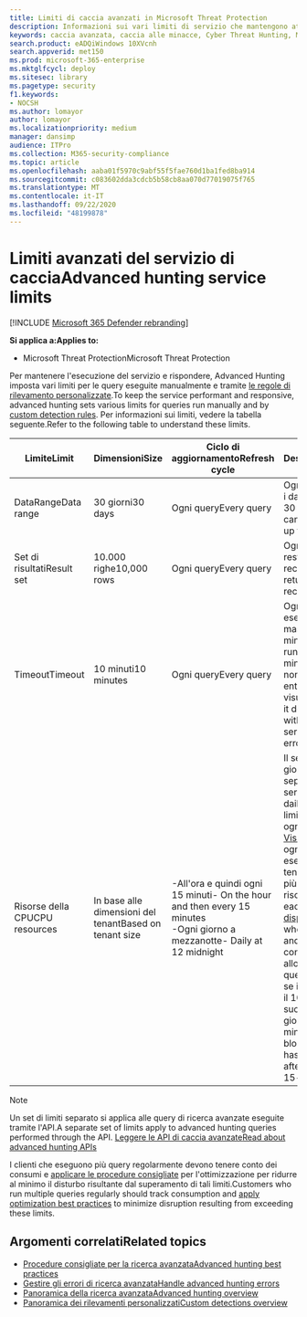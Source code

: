 ```yaml
---
title: Limiti di caccia avanzati in Microsoft Threat Protection
description: Informazioni sui vari limiti di servizio che mantengono attivo il servizio di caccia avanzato
keywords: caccia avanzata, caccia alle minacce, Cyber Threat Hunting, Microsoft Threat Protection, Microsoft 365, MTP, M365, Search, query, telemetria, schema, kusto, limite della CPU, limite di query, risorse, numero massimo di risultati
search.product: eADQiWindows 10XVcnh
search.appverid: met150
ms.prod: microsoft-365-enterprise
ms.mktglfcycl: deploy
ms.sitesec: library
ms.pagetype: security
f1.keywords:
- NOCSH
ms.author: lomayor
author: lomayor
ms.localizationpriority: medium
manager: dansimp
audience: ITPro
ms.collection: M365-security-compliance
ms.topic: article
ms.openlocfilehash: aaba01f5970c9abf55f5fae760d1ba1fed8ba914
ms.sourcegitcommit: c083602dda3cdcb5b58cb8aa070d77019075f765
ms.translationtype: MT
ms.contentlocale: it-IT
ms.lasthandoff: 09/22/2020
ms.locfileid: "48199878"
---
```

# <a name="advanced-hunting-service-limits"></a><span data-ttu-id="d1cee-104">Limiti avanzati del servizio di caccia</span><span class="sxs-lookup"><span data-stu-id="d1cee-104">Advanced hunting service limits</span></span>

[!INCLUDE [Microsoft 365 Defender rebranding](../includes/microsoft-defender.md)]


<span data-ttu-id="d1cee-105">**Si applica a:**</span><span class="sxs-lookup"><span data-stu-id="d1cee-105">**Applies to:**</span></span>
- <span data-ttu-id="d1cee-106">Microsoft Threat Protection</span><span class="sxs-lookup"><span data-stu-id="d1cee-106">Microsoft Threat Protection</span></span>

<span data-ttu-id="d1cee-107">Per mantenere l'esecuzione del servizio e rispondere, Advanced Hunting imposta vari limiti per le query eseguite manualmente e tramite [le regole di rilevamento personalizzate](custom-detection-rules.md).</span><span class="sxs-lookup"><span data-stu-id="d1cee-107">To keep the service performant and responsive, advanced hunting sets various limits for queries run manually and by [custom detection rules](custom-detection-rules.md).</span></span> <span data-ttu-id="d1cee-108">Per informazioni sui limiti, vedere la tabella seguente.</span><span class="sxs-lookup"><span data-stu-id="d1cee-108">Refer to the following table to understand these limits.</span></span>

| <span data-ttu-id="d1cee-109">Limite</span><span class="sxs-lookup"><span data-stu-id="d1cee-109">Limit</span></span> | <span data-ttu-id="d1cee-110">Dimensioni</span><span class="sxs-lookup"><span data-stu-id="d1cee-110">Size</span></span> | <span data-ttu-id="d1cee-111">Ciclo di aggiornamento</span><span class="sxs-lookup"><span data-stu-id="d1cee-111">Refresh cycle</span></span> | <span data-ttu-id="d1cee-112">Descrizione</span><span class="sxs-lookup"><span data-stu-id="d1cee-112">Description</span></span> |
|--|--|--|--|
| <span data-ttu-id="d1cee-113">DataRange</span><span class="sxs-lookup"><span data-stu-id="d1cee-113">Data range</span></span> | <span data-ttu-id="d1cee-114">30 giorni</span><span class="sxs-lookup"><span data-stu-id="d1cee-114">30 days</span></span> | <span data-ttu-id="d1cee-115">Ogni query</span><span class="sxs-lookup"><span data-stu-id="d1cee-115">Every query</span></span> | <span data-ttu-id="d1cee-116">Ogni query può cercare i dati da un massimo di 30 giorni.</span><span class="sxs-lookup"><span data-stu-id="d1cee-116">Each query can look up data from up to the past 30 days.</span></span> |
| <span data-ttu-id="d1cee-117">Set di risultati</span><span class="sxs-lookup"><span data-stu-id="d1cee-117">Result set</span></span> | <span data-ttu-id="d1cee-118">10.000 righe</span><span class="sxs-lookup"><span data-stu-id="d1cee-118">10,000 rows</span></span> | <span data-ttu-id="d1cee-119">Ogni query</span><span class="sxs-lookup"><span data-stu-id="d1cee-119">Every query</span></span> | <span data-ttu-id="d1cee-120">Ogni query può restituire fino a 10.000 record.</span><span class="sxs-lookup"><span data-stu-id="d1cee-120">Each query can return up to 10,000 records.</span></span> |
| <span data-ttu-id="d1cee-121">Timeout</span><span class="sxs-lookup"><span data-stu-id="d1cee-121">Timeout</span></span> | <span data-ttu-id="d1cee-122">10 minuti</span><span class="sxs-lookup"><span data-stu-id="d1cee-122">10 minutes</span></span> | <span data-ttu-id="d1cee-123">Ogni query</span><span class="sxs-lookup"><span data-stu-id="d1cee-123">Every query</span></span> | <span data-ttu-id="d1cee-124">Ogni query può essere eseguita per un massimo di 10 minuti.</span><span class="sxs-lookup"><span data-stu-id="d1cee-124">Each query can run for up to 10 minutes.</span></span> <span data-ttu-id="d1cee-125">Se il servizio non viene completato entro 10 minuti, verrà visualizzato un errore.</span><span class="sxs-lookup"><span data-stu-id="d1cee-125">If it does not complete within 10 minutes, the service displays an error.</span></span>
| <span data-ttu-id="d1cee-126">Risorse della CPU</span><span class="sxs-lookup"><span data-stu-id="d1cee-126">CPU resources</span></span> | <span data-ttu-id="d1cee-127">In base alle dimensioni del tenant</span><span class="sxs-lookup"><span data-stu-id="d1cee-127">Based on tenant size</span></span> | <span data-ttu-id="d1cee-128">-All'ora e quindi ogni 15 minuti</span><span class="sxs-lookup"><span data-stu-id="d1cee-128">- On the hour and then every 15 minutes</span></span><br><span data-ttu-id="d1cee-129">-Ogni giorno a mezzanotte</span><span class="sxs-lookup"><span data-stu-id="d1cee-129">- Daily at 12 midnight</span></span> | <span data-ttu-id="d1cee-130">Il servizio applica i limiti giornalieri e di 15 minuti separatamente.</span><span class="sxs-lookup"><span data-stu-id="d1cee-130">The service enforces the daily and the 15-minute limit separately.</span></span> <span data-ttu-id="d1cee-131">Per ogni limite, il [portale Visualizza un errore](advanced-hunting-errors.md) ogni volta che viene eseguita una query e il tenant ha consumato più del 10% delle risorse allocate.</span><span class="sxs-lookup"><span data-stu-id="d1cee-131">For each limit, the [portal displays an error](advanced-hunting-errors.md) whenever a query runs and the tenant has consumed over 10% of allocated resources.</span></span> <span data-ttu-id="d1cee-132">Le query vengono bloccate se il tenant ha raggiunto il 100% fino al successivo ciclo giornaliero o di 15 minuti.</span><span class="sxs-lookup"><span data-stu-id="d1cee-132">Queries are blocked if the tenant has reached 100% until after the next daily or 15-minute cycle.</span></span> |

>[!NOTE] 
><span data-ttu-id="d1cee-133">Un set di limiti separato si applica alle query di ricerca avanzate eseguite tramite l'API.</span><span class="sxs-lookup"><span data-stu-id="d1cee-133">A separate set of limits apply to advanced hunting queries performed through the API.</span></span> [<span data-ttu-id="d1cee-134">Leggere le API di caccia avanzate</span><span class="sxs-lookup"><span data-stu-id="d1cee-134">Read about advanced hunting APIs</span></span>](https://docs.microsoft.com/microsoft-365/security/mtp/api-advanced-hunting)

<span data-ttu-id="d1cee-135">I clienti che eseguono più query regolarmente devono tenere conto dei consumi e [applicare le procedure consigliate](advanced-hunting-best-practices.md) per l'ottimizzazione per ridurre al minimo il disturbo risultante dal superamento di tali limiti.</span><span class="sxs-lookup"><span data-stu-id="d1cee-135">Customers who run multiple queries regularly should track consumption and [apply optimization best practices](advanced-hunting-best-practices.md) to minimize disruption resulting from exceeding these limits.</span></span>

## <a name="related-topics"></a><span data-ttu-id="d1cee-136">Argomenti correlati</span><span class="sxs-lookup"><span data-stu-id="d1cee-136">Related topics</span></span>

- [<span data-ttu-id="d1cee-137">Procedure consigliate per la ricerca avanzata</span><span class="sxs-lookup"><span data-stu-id="d1cee-137">Advanced hunting best practices</span></span>](advanced-hunting-best-practices.md)
- [<span data-ttu-id="d1cee-138">Gestire gli errori di ricerca avanzata</span><span class="sxs-lookup"><span data-stu-id="d1cee-138">Handle advanced hunting errors</span></span>](advanced-hunting-errors.md)
- [<span data-ttu-id="d1cee-139">Panoramica della ricerca avanzata</span><span class="sxs-lookup"><span data-stu-id="d1cee-139">Advanced hunting overview</span></span>](advanced-hunting-overview.md)
- [<span data-ttu-id="d1cee-140">Panoramica dei rilevamenti personalizzati</span><span class="sxs-lookup"><span data-stu-id="d1cee-140">Custom detections overview</span></span>](custom-detections-overview.md)
